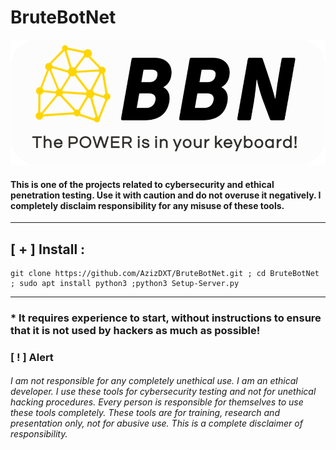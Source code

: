 # BruteBotNet
<a href="https://raw.githubusercontent.com/AzizDXT/Cardio/main/BBN.png" target="_blank" title="https://raw.githubusercontent.com/AzizDXT/Cardio/main/BBN.png"><img src="https://raw.githubusercontent.com/AzizDXT/Cardio/main/BBN.png" border="0" alt="https://raw.githubusercontent.com/AzizDXT/Cardio/main/BBN.png" /></a>


#### This is one of the projects related to cybersecurity and ethical penetration testing. Use it with caution and do not overuse it negatively. I completely disclaim responsibility for any misuse of these tools.
_____________________________________________________________________________________
## [ + ] Install :
```
git clone https://github.com/AzizDXT/BruteBotNet.git ; cd BruteBotNet ; sudo apt install python3 ;python3 Setup-Server.py

```

_____________________________________________________________________________________

### * It requires experience to start, without instructions to ensure that it is not used by hackers as much as possible!
### [ ! ] Alert
###### I am not responsible for any completely unethical use. I am an ethical developer. I use these tools for cybersecurity testing and not for unethical hacking procedures. Every person is responsible for themselves to use these tools completely. These tools are for training, research and presentation only, not for abusive use. This is a complete disclaimer of responsibility.
